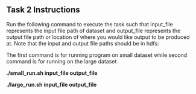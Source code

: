## Task 2 Instructions
Run the following command to execute the task such that 
input_file represents the input file path of dataset and output_file
represents the output file path or location of where you would like output
to be produced at. Note that the input and output file paths should be in hdfs:

The first command is for running program on small dataset while
second command is for running on the large dataset

<b> ./small_run.sh input_file output_file </b>


<b> ./large_run.sh input_file output_file </b>
